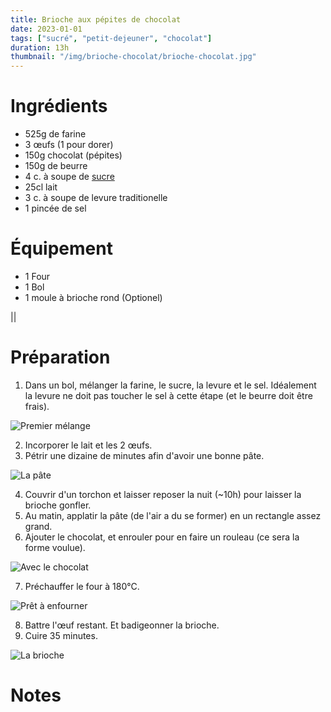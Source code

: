 ```yaml
---
title: Brioche aux pépites de chocolat
date: 2023-01-01
tags: ["sucré", "petit-dejeuner", "chocolat"]
duration: 13h
thumbnail: "/img/brioche-chocolat/brioche-chocolat.jpg"
---
```


# Ingrédients

+ 525g de farine
+ 3 œufs (1 pour dorer)
+ 150g chocolat (pépites)
+ 150g de beurre
+ 4 c. à soupe de [sucre](/recettes/sucre-maison)
+ 25cl lait
+ 3 c. à soupe de levure traditionelle
+ 1 pincée de sel


# Équipement

+ 1 Four
+ 1 Bol
+ 1 moule à brioche rond (Optionel)

||

# Préparation

1. Dans un bol, mélanger la farine, le sucre, la levure et le sel. Idéalement
la levure ne doit pas toucher le sel à cette étape (et le beurre doit être frais).

![Premier mélange](/img/brioche-chocolat/brioche-chocolat-step-1.jpg)

2. Incorporer le lait et les 2 œufs.
3. Pétrir une dizaine de minutes afin d'avoir une bonne pâte.

![La pâte](/img/brioche-chocolat/brioche-chocolat-step-3.jpg)


4. Couvrir d'un torchon et laisser reposer la nuit (~10h) pour laisser la brioche gonfler.
5. Au matin, applatir la pâte (de l'air a du se former) en un rectangle assez grand.
6. Ajouter le chocolat, et enrouler pour en faire un rouleau (ce sera la forme voulue).

![Avec le chocolat](/img/brioche-chocolat/brioche-chocolat-step-6.jpg)

7. Préchauffer le four à 180°C.

![Prêt à enfourner](/img/brioche-chocolat/brioche-chocolat-step-7.jpg)

8. Battre l'œuf restant. Et badigeonner la brioche.
9. Cuire 35 minutes.

![La brioche](/img/brioche-chocolat/brioche-chocolat-step-9.jpg)


# Notes
